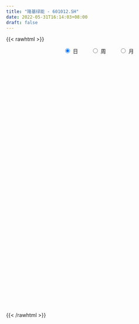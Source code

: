 ```yaml
---
title: "隆基绿能 - 601012.SH"
date: 2022-05-31T16:14:03+08:00
draft: false
---
```

{{< rawhtml >}}
    <div style="text-align: center">
        <label style="padding: 1rem;"><input style="margin-right: .5rem" type="radio" name="period" value="D" checked onclick="period_change(this)">日</label>
        <label style="padding: 1rem;"><input style="margin-right: .5rem" type="radio" name="period" value="W" onclick="period_change(this)">周</label>
        <label style="padding: 1rem;"><input style="margin-right: .5rem" type="radio" name="period" value="M" onclick="period_change(this)">月</label>
    </div>
    <div id="chart" style="height: 700px;"></div> 
    <script type="text/javascript">
        const D_v = [395984.7,542246.65,544178.52,780225.17,472846.04,457137.61,657906.79,791348.0699999999,502859.09,558120.04,674631.3100000001,576633.9399999999,520967.7,425439.78,406539.44,1308534.9099999999,1222983.8100000001,776046.0,782990.3,499868.66,662764.0699999999,604883.67,469052.97,899358.4399999999,1244492.48,1059874.1599999999,867290.84,1247146.29,707115.85,991660.54,1086764.1799999999,715234.53,949821.62,1477927.3500000001,1247019.1899999999,1164085.75,1066938.27,980265.98,876998.84,1274373.72,980786.34,823849.13,638204.36,1094846.3600000001,801304.13,803540.63,1390852.8400000001,1080943.8600000001,1120521.52,1095809.77,1046093.62,880488.08,752269.79,1710555.01,1224974.29,804946.15,1019556.64,861531.89,748326.77,870289.16,804451.99,600712.6,741639.9399999999,973817.9300000001,1242399.96,704668.8199999999,830602.39,1196427.3400000001,1294191.3300000001,906196.9,1365770.3300000001,1819453.3899999999,1787543.8400000001,1305172.1899999999,844706.1,948805.63,756985.3100000001,650985.48,883826.87,1094680.5900000001,701638.92,868883.0600000001,800552.55,865061.97,802577.3100000001,684169.51,414371.25,517373.88,776357.62,809012.3199999999,483319.03,556547.75,491998.78,814869.54,645778.48,495737.4,1041915.61,530644.01,984941.16,705853.59,490066.64,1068797.79,850080.15,560814.87,983623.0600000001,603432.09,919677.86,912002.05,2243625.46,1944072.46,1225231.8,1993184.53,1297883.1699999999,1202335.8899999999,700955.95,715354.16,791830.55,759114.72,627620.62,640533.9399999999,533498.9,854881.54,724481.59,878592.09,899454.39,817411.51,750539.01,1067463.05,563558.5699999999,541898.4300000001,430959.19,1195721.52,635100.64,1021424.77,629615.14,748803.3199999999,730796.8,617135.02,752874.1899999999,801774.05,484982.25,495054.07,381490.1,821855.8,657109.6800000001,485882.11,402722.35,440369.98,675514.77,407901.72,686944.14,528763.7,632874.37,1213771.6699999999,881243.34,631038.4399999999,436892.83,481170.45,405478.53,534768.14,497164.04,348843.75,350270.29,499007.21,432470.28,345669.22,283250.86,582371.98,508964.41,441927.85,566340.09,525137.01,1040467.97,658894.67,486661.45,462379.59,795412.36,1020831.1800000001,561971.79,715621.38,420373.44,622477.8,424514.77,326034.44,633489.67,790909.98,1082287.22,744178.64,869304.2,1077073.74,674373.41,428574.02,411257.59,541834.96,869178.16,933538.87,1167538.23,767911.9,640850.28,761873.0699999999,977037.16,938953.39,442802.87,669539.5600000001,508037.58,399804.53,522168.89,488688.67,472078.69,545709.14,645522.01,649706.01,505231.41,865522.35,497375.4,449961.01,565606.48,421667.29,369886.79,402115.12,449691.69,636219.96,467311.28,492728.43,850586.16,573135.98,700466.8100000001,580948.1899999999,761615.12,1069988.05,828603.16,657867.42,390392.12,463673.27,606858.38,808779.61,526911.1,302237.55,422430.09,566168.4300000001,493975.68,1058987.76,661734.8100000001,422164.3,409643.88,340880.6,439478.22,328856.22,417538.81,578347.4399999999]
const D_histogram = [0.0,-0.0050033048,-0.1129286143,-0.0952451272,-0.171467181,-0.2475776662,-0.1839876382,0.0879539753,0.2099680102,0.2852593673,0.1092739221,-0.0551439545,-0.2381240273,-0.265701566,-0.1901869526,0.1660918608,0.6483669144,0.7580650403,0.5408048137,0.4639594784,0.5654160879,0.7088039036,0.7842978346,0.8840527876,1.1685256081,1.4005904813,1.4268199855,1.5465997461,1.5199288771,1.1594450804,0.6863986104,0.4123696563,0.1048366865,0.3282548673,0.4705897282,0.5797343793,0.5467995569,0.3327566915,0.0252335239,0.1531763761,-0.0758556014,-0.309045954,-0.3844952902,-0.2126543484,-0.1451435737,-0.1743129134,-0.4631787176,-0.9573309843,-1.1346990782,-0.9452755758,-1.0449091129,-1.0322103546,-1.0846249406,-0.6454976674,-0.2784853078,-0.132269302,-0.2977335152,-0.4500892379,-0.6113814719,-0.6612125952,-0.828515778,-0.8615929265,-0.831092806,-0.9678557303,-1.1088213541,-1.222082617,-1.124185382,-0.7841886921,-0.2701940193,-0.0640335077,0.381415773,1.0598397825,0.9318010192,0.5204934879,0.4331988762,0.1913700881,0.0557379805,0.0600212862,-0.1234146073,-0.3546233547,-0.4171371966,-0.588583108,-0.6316289738,-0.4832863578,-0.5586172718,-0.6234159749,-0.6155305888,-0.5808821457,-0.4163560762,-0.2068189439,-0.1448703993,-0.1189943511,0.0044404636,-0.0944262156,-0.2104428685,-0.2795932352,0.0269561826,0.1559098121,0.4287251281,0.6539016666,0.7038220778,0.8892013459,0.7450495852,0.6325090109,0.7471798335,0.6787361842,0.7279426499,0.7636883527,1.2889894986,1.7039244474,1.8498266156,1.2561969521,0.8961081014,0.4439614934,0.2248394489,0.1455162021,0.1729589676,0.2220917861,0.1534641899,-0.0788993462,-0.3906796862,-0.5039825187,-0.6695901667,-0.619095839,-0.554366139,-0.4630602328,-0.5253919767,-0.7637951317,-0.8915488745,-0.8946337323,-0.8945971567,-1.0686183588,-1.1851006043,-1.2541585643,-1.252551749,-1.0488061115,-0.8472694028,-0.6142695152,-0.3104601774,-0.0374760379,0.0736890958,0.0710520331,0.0876833382,-0.1246344216,-0.3305545744,-0.3996631945,-0.4652793178,-0.4629412831,-0.5708788955,-0.5763261578,-0.3149096948,-0.0874764673,0.0277997746,0.4336234252,0.5966048422,0.4666477027,0.3164609642,0.2015897684,0.095908822,-0.0720807933,-0.0187120997,-0.0316573272,-0.0247892916,0.106512868,0.1006365011,0.0407668013,-0.0058651327,-0.1623573854,-0.2042739308,-0.3395541822,-0.2095900329,-0.2860244595,-0.5790642244,-0.5170213435,-0.5197584907,-0.5183743726,-0.6409335306,-0.876050197,-0.9421174758,-0.7013351902,-0.5179273253,-0.255746627,-0.1092397297,0.0020062805,0.1516855479,0.4525553268,0.7126839787,0.961372282,1.2897704448,1.6013874867,1.730615041,1.6352500987,1.4559084201,1.2102313518,1.05690325,0.9332631456,1.0355253968,0.9640568005,0.8107733616,0.5198618066,0.5320006721,0.484624258,0.4166400522,0.4627979636,0.3211146268,0.2030466947,-0.002983056,-0.3311959015,-0.5355119029,-0.7434144297,-0.7775987158,-0.9705605438,-1.020331811,-1.2568552715,-1.3252190929,-1.3556080133,-1.4309025726,-1.3280236237,-1.1930545949,-1.009781204,-0.8654407068,-0.5322020594,-0.2818928604,-0.2364402244,-0.4437614351,-0.565340557,-0.9324792578,-1.0524435195,-0.7809671149,-0.3308395581,0.2148024661,0.6469901531,0.7816342511,0.9985508607,1.0485325594,1.2371234613,1.2063247714,1.138990258,0.9386468603,0.9230369284,0.9038661866,1.1328500615,1.3183536867,1.3177330823,1.0896307177,0.9211505515,0.8331490129,0.7281047598,0.6908922252,0.8050613857]
const D_fast = [0.0,-0.0062541311,-0.1424115941,-0.1485393888,-0.2676282378,-0.4056331396,-0.3880400211,-0.0941099138,0.0803961236,0.2270023225,0.0783353579,-0.0998685074,-0.3423795869,-0.4363825172,-0.4084146419,-0.0106128633,0.633753919,0.9329683048,0.8509092817,0.890053816,1.1328644475,1.4534532391,1.7250216287,2.0457897787,2.6223940012,3.2046064946,3.5875409953,4.0939706924,4.4472820426,4.376659516,4.0752126986,3.9042761586,3.6229523604,3.928434258,4.1884165509,4.4424947969,4.5462598638,4.4154061713,4.1141913846,4.2804283308,4.032432453,3.7219806119,3.5504074531,3.6690848079,3.7003096892,3.627562121,3.2229016375,2.4894166247,2.0283737613,1.9814783697,1.6206175543,1.375263724,1.0516929029,1.3294457592,1.6268367918,1.7399854722,1.5000878802,1.2352098479,0.921072246,0.705937974,0.3315058466,0.0830304664,-0.0942426145,-0.4729694714,-0.8911404338,-1.3099223509,-1.4930714614,-1.3491219445,-0.9026757766,-0.7125236419,-0.1717204179,0.7716635373,0.8765750288,0.5953908694,0.6163959767,0.4224097107,0.3007120982,0.3200007254,0.10571118,-0.214153406,-0.3809515471,-0.6995432354,-0.9004963447,-0.8729753181,-1.0879605501,-1.3086132469,-1.454610508,-1.5651826014,-1.5047455509,-1.3469131546,-1.3211822099,-1.3250547494,-1.2005098188,-1.3229830519,-1.4916104219,-1.6306590974,-1.317370634,-1.1494395515,-0.7694429535,-0.3807909983,-0.1549150676,0.2527645369,0.2948751726,0.340461851,0.641927632,0.7431680288,0.974360157,1.2010279479,2.0485764685,2.8894925291,3.4978513512,3.2182709258,3.0822091004,2.7410528657,2.5781406834,2.5351964872,2.6058789946,2.7105347597,2.6802732108,2.4281848383,2.0187345767,1.7794361145,1.4464309249,1.3421512928,1.2682894581,1.243830306,1.050150568,0.62079863,0.2701576686,0.0434143778,-0.1801983358,-0.6213741276,-1.0341315242,-1.4167291253,-1.7282602472,-1.7867161376,-1.7969967796,-1.7175642708,-1.4913699773,-1.2277548474,-1.0981674396,-1.083041494,-1.0444893544,-1.2879657196,-1.5765245161,-1.7455489348,-1.9274848875,-2.0408821736,-2.2915395098,-2.4410683116,-2.2583792723,-2.0528151616,-1.9305889761,-1.4163594692,-1.1042268417,-1.1175220555,-1.1885935529,-1.2530673067,-1.3347710476,-1.5207808612,-1.4720901925,-1.4929497518,-1.492279039,-1.3343486625,-1.3150659041,-1.3647439036,-1.4128421208,-1.6099237198,-1.7029087479,-1.9230775448,-1.8455109037,-1.9934514453,-2.4312572662,-2.4984697212,-2.6311464911,-2.7593559662,-3.0421485068,-3.4962777224,-3.7978743702,-3.7324258821,-3.6784998486,-3.480255807,-3.3610588421,-3.2493112618,-3.0617106075,-2.6477019968,-2.2094023503,-1.7203709765,-1.0695302025,-0.3575662889,0.2043150257,0.517762608,0.7023980345,0.7592788041,0.8701765148,0.9798521968,1.3409957972,1.510541401,1.5599513025,1.3990051992,1.5441442327,1.6179238831,1.6540996903,1.8159570927,1.7545524125,1.6872461541,1.4804706394,1.0694588186,0.7312648414,0.3375087072,0.1089247422,-0.3266772218,-0.6315314417,-1.1822687202,-1.5819373147,-1.9512282384,-2.3842484409,-2.613375398,-2.7766700179,-2.8458419279,-2.9178616075,-2.7176734749,-2.537837491,-2.5514949111,-2.8697564805,-3.1326707417,-3.732929257,-4.1160043985,-4.0397697727,-3.6723521054,-3.0730094647,-2.4790742394,-2.1490215787,-1.6824672539,-1.3703524153,-0.8724806481,-0.6016981451,-0.3842850941,-0.3499667767,-0.1348174764,0.0719783284,0.5841747187,1.0992667656,1.4280794318,1.4723847465,1.5341922182,1.6544779329,1.7314598697,1.8669703914,2.1824048983]
const D_slow = [0.0,-0.0012508262,-0.0294829798,-0.0532942616,-0.0961610568,-0.1580554734,-0.2040523829,-0.1820638891,-0.1295718866,-0.0582570447,-0.0309385642,-0.0447245528,-0.1042555597,-0.1706809512,-0.2182276893,-0.1767047241,-0.0146129955,0.1749032646,0.310104468,0.4260943376,0.5674483596,0.7446493355,0.9407237941,1.161736991,1.4538683931,1.8040160134,2.1607210098,2.5473709463,2.9273531656,3.2172144356,3.3888140882,3.4919065023,3.5181156739,3.6001793907,3.7178268228,3.8627604176,3.9994603068,4.0826494797,4.0889578607,4.1272519547,4.1082880544,4.0310265659,3.9349027433,3.8817391563,3.8454532628,3.8018750345,3.6860803551,3.446747609,3.1630728395,2.9267539455,2.6655266673,2.4074740786,2.1363178435,1.9749434266,1.9053220997,1.8722547742,1.7978213954,1.6852990859,1.5324537179,1.3671505691,1.1600216246,0.944623393,0.7368501915,0.4948862589,0.2176809204,-0.0878397339,-0.3688860794,-0.5649332524,-0.6324817572,-0.6484901342,-0.5531361909,-0.2881762453,-0.0552259905,0.0748973815,0.1831971005,0.2310396226,0.2449741177,0.2599794392,0.2291257874,0.1404699487,0.0361856496,-0.1109601274,-0.2688673709,-0.3896889603,-0.5293432783,-0.685197272,-0.8390799192,-0.9843004557,-1.0883894747,-1.1400942107,-1.1763118105,-1.2060603983,-1.2049502824,-1.2285568363,-1.2811675534,-1.3510658622,-1.3443268166,-1.3053493635,-1.1981680815,-1.0346926649,-0.8587371454,-0.636436809,-0.4501744126,-0.2920471599,-0.1052522015,0.0644318445,0.246417507,0.4373395952,0.7595869698,1.1855680817,1.6480247356,1.9620739736,2.186100999,2.2970913723,2.3533012346,2.3896802851,2.432920027,2.4884429735,2.526809021,2.5070841844,2.4094142629,2.2834186332,2.1160210915,1.9612471318,1.8226555971,1.7068905388,1.5755425447,1.3845937617,1.1617065431,0.93804811,0.7143988209,0.4472442312,0.1509690801,-0.162570561,-0.4757084982,-0.7379100261,-0.9497273768,-1.1032947556,-1.1809097999,-1.1902788094,-1.1718565355,-1.1540935272,-1.1321726926,-1.163331298,-1.2459699416,-1.3458857403,-1.4622055697,-1.5779408905,-1.7206606144,-1.8647421538,-1.9434695775,-1.9653386943,-1.9583887507,-1.8499828944,-1.7008316839,-1.5841697582,-1.5050545171,-1.4546570751,-1.4306798696,-1.4487000679,-1.4533780928,-1.4612924246,-1.4674897475,-1.4408615305,-1.4157024052,-1.4055107049,-1.4069769881,-1.4475663344,-1.4986348171,-1.5835233627,-1.6359208709,-1.7074269858,-1.8521930419,-1.9814483777,-2.1113880004,-2.2409815935,-2.4012149762,-2.6202275254,-2.8557568944,-3.0310906919,-3.1605725233,-3.22450918,-3.2518191125,-3.2513175423,-3.2133961554,-3.1002573236,-2.922086329,-2.6817432585,-2.3593006473,-1.9589537756,-1.5263000153,-1.1174874907,-0.7535103856,-0.4509525477,-0.1867267352,0.0465890512,0.3054704004,0.5464846005,0.7491779409,0.8791433926,1.0121435606,1.1332996251,1.2374596381,1.353159129,1.4334377857,1.4841994594,1.4834536954,1.4006547201,1.2667767443,1.0809231369,0.886523458,0.643883322,0.3888003693,0.0745865514,-0.2567182218,-0.5956202252,-0.9533458683,-1.2853517743,-1.583615423,-1.836060724,-2.0524209007,-2.1854714155,-2.2559446306,-2.3150546867,-2.4259950455,-2.5673301847,-2.8004499992,-3.0635608791,-3.2588026578,-3.3415125473,-3.2878119308,-3.1260643925,-2.9306558297,-2.6810181146,-2.4188849747,-2.1096041094,-1.8080229165,-1.523275352,-1.288613637,-1.0578544049,-0.8318878582,-0.5486753428,-0.2190869212,0.1103463494,0.3827540288,0.6130416667,0.82132892,1.0033551099,1.1760781662,1.3773435126]
const D_data = [['2021-05-20', 71.7443, 70.3261, 69.8415, 72.122],['2021-05-21', 71.4093, 70.2477, 69.535, 73.3977],['2021-05-24', 69.4851, 68.6014, 67.0621, 69.4851],['2021-05-25', 67.7747, 69.8415, 66.5347, 69.8415],['2021-05-26', 69.8415, 68.3876, 68.2807, 70.5114],['2021-05-27', 68.0598, 67.789, 67.5395, 69.0433],['2021-05-28', 67.789, 69.307, 67.1333, 70.8962],['2021-05-31', 69.8415, 72.7634, 68.801, 73.0485],['2021-06-01', 72.8703, 72.0507, 70.4829, 73.1197],['2021-06-02', 74.1175, 72.1861, 71.6445, 75.1865],['2021-06-03', 71.2668, 68.915, 68.801, 71.8369],['2021-06-04', 68.1382, 68.1524, 66.8483, 69.1716],['2021-06-07', 68.1738, 66.8483, 65.9788, 68.2023],['2021-06-08', 66.6202, 68.0028, 65.9931, 68.3449],['2021-06-09', 68.0598, 69.2143, 66.9908, 69.5208],['2021-06-10', 70.2548, 73.868, 69.8771, 75.2435],['2021-06-11', 75.0297, 78.0371, 74.26, 79.8188],['2021-06-15', 78.0371, 75.5499, 74.9014, 79.1062],['2021-06-16', 74.6591, 71.7158, 70.6254, 75.5428],['2021-06-17', 72.4427, 73.134, 71.5519, 73.5188],['2021-06-18', 73.5188, 75.9205, 72.8347, 77.3886],['2021-06-21', 75.6853, 77.7164, 74.1032, 79.1062],['2021-06-22', 78.6786, 78.1797, 75.892, 79.0705],['2021-06-23', 79.28, 79.78, 78.8, 82.41],['2021-06-24', 81.6, 84.15, 79.62, 85.38],['2021-06-25', 84.15, 86.16, 83.33, 88.3],['2021-06-28', 86.2, 85.7, 85.18, 87.99],['2021-06-29', 86.08, 88.8, 86.08, 90.15],['2021-06-30', 87.54, 88.84, 86.77, 89.89],['2021-07-01', 88.88, 85.12, 85.0, 89.49],['2021-07-02', 83.49, 82.66, 81.6, 85.47],['2021-07-05', 82.65, 84.06, 82.5, 84.81],['2021-07-06', 84.14, 82.77, 80.91, 85.24],['2021-07-07', 81.4, 89.88, 80.67, 89.88],['2021-07-08', 90.0, 90.7, 89.0, 93.0],['2021-07-09', 89.36, 91.93, 87.15, 92.99],['2021-07-12', 92.05, 91.37, 90.66, 94.28],['2021-07-13', 90.5, 89.36, 89.02, 92.8],['2021-07-14', 89.24, 87.5, 86.68, 90.15],['2021-07-15', 86.5, 93.13, 86.28, 93.35],['2021-07-16', 93.0, 89.0, 88.88, 93.45],['2021-07-19', 88.5, 88.12, 86.8, 90.8],['2021-07-20', 87.15, 89.55, 86.86, 90.6],['2021-07-21', 90.98, 93.23, 90.06, 94.5],['2021-07-22', 94.0, 92.98, 91.6, 94.69],['2021-07-23', 92.55, 92.29, 92.0, 95.45],['2021-07-26', 91.35, 88.45, 84.21, 91.68],['2021-07-27', 88.0, 83.69, 83.61, 89.98],['2021-07-28', 82.0, 85.47, 80.33, 86.43],['2021-07-29', 88.0, 89.7, 85.9, 90.43],['2021-07-30', 89.38, 85.92, 85.36, 89.38],['2021-08-02', 84.85, 86.62, 83.62, 89.0],['2021-08-03', 87.8, 85.17, 83.85, 88.18],['2021-08-04', 85.17, 91.98, 85.02, 92.58],['2021-08-05', 91.68, 93.17, 90.01, 95.15],['2021-08-06', 93.18, 91.9, 91.4, 95.32],['2021-08-09', 91.79, 88.03, 86.6, 91.79],['2021-08-10', 88.5, 87.28, 85.88, 89.08],['2021-08-11', 87.3, 86.12, 85.0, 87.39],['2021-08-12', 86.0, 86.64, 83.8, 87.09],['2021-08-13', 85.0, 84.16, 83.94, 86.0],['2021-08-16', 83.13, 84.77, 82.6, 85.49],['2021-08-17', 85.2, 85.0, 83.98, 86.68],['2021-08-18', 84.14, 81.98, 80.58, 85.5],['2021-08-19', 81.9, 80.39, 77.11, 82.8],['2021-08-20', 79.59, 79.12, 78.28, 81.4],['2021-08-23', 79.55, 80.75, 77.5, 81.2],['2021-08-24', 81.55, 84.14, 80.66, 86.0],['2021-08-25', 85.01, 88.13, 84.29, 88.88],['2021-08-26', 88.7, 86.0, 85.98, 89.8],['2021-08-27', 86.0, 90.81, 86.0, 91.32],['2021-08-30', 92.75, 97.3, 91.5, 98.58],['2021-08-31', 94.88, 89.46, 88.18, 94.88],['2021-09-01', 87.6, 85.03, 83.28, 88.6],['2021-09-02', 85.68, 88.14, 85.68, 88.88],['2021-09-03', 89.4, 85.59, 84.96, 91.3],['2021-09-06', 87.0, 86.03, 83.19, 87.54],['2021-09-07', 86.5, 87.51, 84.58, 87.51],['2021-09-08', 87.89, 84.68, 84.0, 88.8],['2021-09-09', 84.0, 82.79, 81.0, 84.5],['2021-09-10', 82.0, 83.81, 81.21, 84.34],['2021-09-13', 83.83, 81.4, 80.57, 83.83],['2021-09-14', 81.16, 81.91, 80.62, 83.47],['2021-09-15', 83.2, 84.1, 82.69, 84.7],['2021-09-16', 85.0, 81.01, 81.01, 85.01],['2021-09-17', 80.65, 80.2, 79.0, 81.68],['2021-09-22', 78.78, 80.35, 78.52, 81.5],['2021-09-23', 81.05, 80.19, 79.71, 81.34],['2021-09-24', 80.25, 81.81, 78.62, 83.16],['2021-09-27', 82.79, 82.98, 80.51, 83.49],['2021-09-28', 82.95, 81.56, 81.06, 83.65],['2021-09-29', 80.1, 81.07, 79.35, 82.5],['2021-09-30', 81.1, 82.48, 81.1, 83.2],['2021-10-08', 83.2, 79.55, 78.76, 83.35],['2021-10-11', 79.65, 78.45, 77.44, 80.37],['2021-10-12', 78.51, 78.15, 77.26, 79.24],['2021-10-13', 78.88, 83.21, 78.88, 83.37],['2021-10-14', 83.03, 82.05, 81.62, 83.63],['2021-10-15', 82.0, 85.0, 81.32, 85.5],['2021-10-18', 86.8, 86.03, 84.0, 88.0],['2021-10-19', 87.32, 84.99, 84.68, 87.35],['2021-10-20', 84.8, 87.86, 84.65, 89.99],['2021-10-21', 87.01, 84.42, 83.6, 87.32],['2021-10-22', 83.88, 84.62, 82.99, 85.55],['2021-10-25', 84.62, 88.0, 84.5, 89.22],['2021-10-26', 88.7, 86.4, 86.38, 89.43],['2021-10-27', 86.5, 88.41, 86.0, 89.6],['2021-10-28', 88.87, 89.12, 87.87, 90.1],['2021-10-29', 89.3, 97.69, 87.31, 97.88],['2021-11-01', 97.49, 100.2, 96.61, 103.3],['2021-11-02', 100.0, 99.98, 98.74, 102.77],['2021-11-03', 98.0, 91.0, 90.18, 99.02],['2021-11-04', 93.0, 92.5, 91.38, 95.18],['2021-11-05', 89.01, 90.0, 86.22, 92.1],['2021-11-08', 88.98, 91.7, 88.5, 92.21],['2021-11-09', 94.45, 93.13, 92.31, 94.9],['2021-11-10', 92.1, 94.8, 91.8, 96.45],['2021-11-11', 96.99, 95.79, 93.45, 98.0],['2021-11-12', 97.11, 94.77, 94.5, 97.85],['2021-11-15', 93.89, 92.29, 90.9, 93.89],['2021-11-16', 92.3, 89.98, 89.75, 92.81],['2021-11-17', 90.7, 91.29, 88.94, 93.18],['2021-11-18', 91.2, 89.72, 87.66, 91.2],['2021-11-19', 89.59, 91.89, 88.03, 92.63],['2021-11-22', 92.8, 92.18, 90.36, 93.27],['2021-11-23', 91.48, 92.78, 91.23, 95.25],['2021-11-24', 93.61, 90.77, 89.67, 93.7],['2021-11-25', 90.0, 87.44, 86.65, 90.0],['2021-11-26', 87.0, 87.35, 86.26, 88.15],['2021-11-29', 86.0, 87.99, 85.42, 88.16],['2021-11-30', 88.19, 87.42, 86.44, 88.58],['2021-12-01', 85.77, 84.06, 83.02, 86.21],['2021-12-02', 83.3, 83.13, 82.76, 84.3],['2021-12-03', 82.8, 82.24, 80.05, 82.81],['2021-12-06', 82.0, 81.89, 81.55, 83.49],['2021-12-07', 82.6, 83.97, 81.05, 83.98],['2021-12-08', 84.5, 84.16, 82.59, 84.69],['2021-12-09', 83.68, 85.0, 83.43, 85.6],['2021-12-10', 84.52, 86.81, 83.99, 87.5],['2021-12-13', 86.81, 87.68, 86.1, 89.23],['2021-12-14', 87.8, 86.54, 86.01, 88.32],['2021-12-15', 85.98, 85.3, 85.0, 87.3],['2021-12-16', 85.05, 85.48, 84.81, 86.14],['2021-12-17', 83.5, 81.9, 81.5, 84.33],['2021-12-20', 81.03, 80.49, 79.17, 81.7],['2021-12-21', 80.32, 80.98, 79.22, 81.0],['2021-12-22', 81.8, 80.11, 79.97, 81.8],['2021-12-23', 79.56, 80.2, 79.3, 81.0],['2021-12-24', 80.01, 77.88, 77.8, 80.18],['2021-12-27', 77.7, 78.14, 77.26, 79.25],['2021-12-28', 78.0, 81.55, 77.6, 81.9],['2021-12-29', 81.18, 82.01, 80.8, 82.95],['2021-12-30', 82.3, 81.23, 80.51, 83.99],['2021-12-31', 84.0, 86.2, 84.0, 87.33],['2022-01-04', 86.48, 84.86, 82.62, 88.02],['2022-01-05', 84.8, 81.47, 81.19, 84.8],['2022-01-06', 80.0, 80.55, 79.36, 81.8],['2022-01-07', 80.71, 80.27, 79.66, 81.97],['2022-01-10', 80.4, 79.7, 79.18, 81.27],['2022-01-11', 79.4, 77.98, 77.6, 79.97],['2022-01-12', 78.79, 80.2, 78.1, 80.66],['2022-01-13', 80.5, 79.25, 78.5, 80.6],['2022-01-14', 78.9, 79.25, 78.29, 80.49],['2022-01-17', 80.88, 81.01, 80.1, 82.41],['2022-01-18', 80.63, 79.51, 78.99, 81.3],['2022-01-19', 79.19, 78.51, 77.89, 79.3],['2022-01-20', 78.0, 78.2, 77.58, 78.58],['2022-01-21', 78.0, 76.0, 75.62, 78.0],['2022-01-24', 75.5, 76.54, 73.83, 77.7],['2022-01-25', 75.4, 74.45, 74.31, 77.0],['2022-01-26', 75.21, 77.31, 74.81, 77.7],['2022-01-27', 76.9, 74.43, 74.3, 77.0],['2022-01-28', 75.05, 70.11, 67.2, 75.52],['2022-02-07', 71.6, 73.22, 70.91, 74.33],['2022-02-08', 73.2, 71.86, 69.8, 73.21],['2022-02-09', 72.08, 71.18, 70.28, 72.43],['2022-02-10', 71.5, 68.5, 67.52, 71.52],['2022-02-11', 67.0, 65.15, 64.8, 68.14],['2022-02-14', 64.74, 65.33, 63.54, 66.24],['2022-02-15', 65.96, 68.57, 65.53, 68.81],['2022-02-16', 69.4, 68.07, 67.7, 69.4],['2022-02-17', 67.6, 69.5, 67.36, 70.34],['2022-02-18', 69.0, 68.55, 67.72, 69.3],['2022-02-21', 68.48, 68.3, 67.35, 68.88],['2022-02-22', 67.57, 69.09, 66.6, 70.18],['2022-02-23', 70.21, 72.0, 70.03, 72.27],['2022-02-24', 71.65, 73.05, 71.07, 75.3],['2022-02-25', 75.0, 74.56, 73.5, 76.25],['2022-02-28', 74.56, 77.67, 74.15, 77.85],['2022-03-01', 80.5, 80.05, 79.32, 81.86],['2022-03-02', 80.02, 80.05, 77.27, 80.48],['2022-03-03', 80.35, 78.49, 78.19, 80.63],['2022-03-04', 76.94, 77.8, 76.44, 79.4],['2022-03-07', 76.96, 76.8, 75.49, 78.77],['2022-03-08', 76.1, 77.74, 76.1, 79.88],['2022-03-09', 79.99, 78.15, 74.0, 80.9],['2022-03-10', 81.6, 81.74, 81.2, 82.83],['2022-03-11', 80.12, 80.51, 78.66, 82.3],['2022-03-14', 80.62, 79.68, 79.26, 82.78],['2022-03-15', 78.38, 77.4, 76.66, 80.76],['2022-03-16', 79.3, 81.0, 75.88, 81.2],['2022-03-17', 83.0, 80.72, 80.35, 83.59],['2022-03-18', 80.4, 80.68, 78.7, 81.18],['2022-03-21', 80.79, 82.59, 80.5, 83.0],['2022-03-22', 83.01, 80.49, 79.2, 83.38],['2022-03-23', 81.01, 80.5, 79.43, 81.99],['2022-03-24', 79.8, 78.81, 77.06, 79.8],['2022-03-25', 78.8, 75.9, 75.8, 78.8],['2022-03-28', 74.97, 75.85, 74.51, 77.28],['2022-03-29', 76.48, 74.34, 73.4, 77.68],['2022-03-30', 74.68, 75.39, 73.07, 75.39],['2022-03-31', 75.3, 72.19, 71.63, 75.3],['2022-04-01', 71.0, 72.6, 70.0, 74.33],['2022-04-06', 70.0, 68.6, 68.0, 70.08],['2022-04-07', 68.55, 68.83, 67.25, 69.32],['2022-04-08', 68.83, 67.9, 66.84, 69.66],['2022-04-11', 67.4, 65.82, 65.01, 67.5],['2022-04-12', 66.98, 66.86, 65.5, 67.26],['2022-04-13', 66.7, 66.69, 65.59, 67.39],['2022-04-14', 67.5, 67.03, 65.8, 67.88],['2022-04-15', 66.0, 66.4, 65.0, 66.87],['2022-04-18', 65.93, 69.2, 65.34, 69.72],['2022-04-19', 69.0, 69.1, 68.77, 70.65],['2022-04-20', 67.2, 66.8, 66.66, 68.45],['2022-04-21', 66.25, 62.58, 62.0, 67.05],['2022-04-22', 61.0, 62.0, 60.8, 62.4],['2022-04-25', 60.0, 56.61, 56.5, 60.49],['2022-04-26', 56.61, 57.17, 56.2, 58.87],['2022-04-27', 56.56, 61.3, 56.54, 61.45],['2022-04-28', 60.0, 64.58, 57.04, 66.0],['2022-04-29', 64.99, 67.96, 64.08, 68.7],['2022-05-05', 68.32, 69.08, 67.96, 70.91],['2022-05-06', 67.39, 67.03, 67.0, 68.49],['2022-05-09', 66.69, 69.33, 66.4, 70.0],['2022-05-10', 66.36, 68.42, 66.36, 71.33],['2022-05-11', 68.9, 71.4, 68.87, 73.0],['2022-05-12', 71.3, 69.78, 69.25, 71.3],['2022-05-13', 70.87, 69.76, 69.22, 71.03],['2022-05-16', 69.95, 68.0, 68.0, 70.98],['2022-05-17', 68.5, 70.31, 68.2, 71.0],['2022-05-18', 70.96, 70.77, 69.8, 71.49],['2022-05-19', 70.2, 75.17, 69.8, 75.91],['2022-05-20', 75.6, 76.68, 75.29, 77.44],['2022-05-23', 76.68, 75.9, 74.58, 77.0],['2022-05-24', 75.92, 73.43, 73.36, 76.4],['2022-05-25', 73.17, 73.98, 72.73, 74.63],['2022-05-26', 74.0, 75.1, 72.6, 75.5],['2022-05-27', 76.01, 75.12, 74.68, 77.48],['2022-05-30', 75.46, 76.31, 75.0, 76.88],['2022-05-31', 78.17, 79.2, 77.17, 79.29]]
const W_v = [1440943.5900000001,1223099.22,1761344.9399999999,957470.45,1097152.8900000001,522264.67,890209.14,1656465.5700000001,2699059.9500000002,1445313.3299999998,1282263.5799999998,1112848.9199999999,1116584.73,1070142.22,1481310.5900000001,1783818.97,2411822.1499999999,2333870.29,2116900.0600000001,1922863.0299999998,1308913.9299999999,1321193.4399999999,1291434.7099999997,1181448.0099999998,1243949.1700000002,1681585.3599999999,1850263.48,1306796.1799999999,2086127.1200000001,516466.64,462711.22,1373312.6099999999,802253.47,847179.6399999999,865561.51,938333.0600000001,524220.37,562995.09,1179966.0999999999,837171.0699999999,467003.62,938426.45,901044.22,820772.9299999999,1301683.24,2776281.27,1924882.0600000001,1112824.51,1219688.8400000001,1062836.25,1253917.8700000001,1359174.05,1703483.3600000001,963267.2599999999,1310252.1200000001,1319079.97,779711.8099999999,971450.0600000001,1006598.9199999999,815616.16,917996.13,1238215.3700000001,1257353.3199999998,929388.0599999999,854084.4700000001,1727128.0700000001,2390557.8700000001,1511677.8200000001,1014789.8499999999,1379810.26,1778436.9899999998,975292.3599999999,1214073.6299999999,1196195.8,587349.0600000001,1619997.4299999999,1836755.8899999999,1476926.6099999999,1279576.8700000001,1640488.74,2455549.1099999999,3074381.0800000001,2931893.79,3124592.4999999995,1719684.53,1602104.8300000001,1433508.1299999999,444374.05,1288865.28,1336627.8800000001,851625.1800000001,2141058.7000000002,1898187.6600000001,1560279.4299999999,1867791.8399999999,1104736.02,1170551.78,1764910.1599999999,1153754.22,1970638.5399999998,1576562.6699999999,1732995.2500000002,1689082.1800000002,1329081.75,1316393.0700000001,1422936.3099999998,3145896.3900000001,2928646.0600000001,2369770.1699999999,1757744.3100000001,1613059.1099999999,2250188.27,190757.23,1018433.02,3482039.1000000001,1795104.9399999999,1856742.47,2323251.0999999996,1962056.3899999999,1549365.7000000002,1970830.25,1884937.0999999999,1944802.5299999998,1647258.6599999999,1445937.6400000001,1968599.1000000001,2440104.1000000001,2018645.1899999999,1851176.1299999999,3901626.0699999998,3559678.5899999999,2954166.4399999999,2847683.29,2420433.52,3275650.4400000004,3894675.8200000003,3412902.1600000001,2849589.3500000001,1545594.9399999999,3339255.0099999998,2948335.0699999998,2086461.73,1424766.8100000001,2167631.6400000001,2040445.2699999998,1516106.2999999998,1408983.9099999999,2334964.6100000003,1563278.3100000001,1686837.1099999999,2802697.1200000001,2874675.6000000006,3168544.0300000003,3951219.9499999997,3731759.8900000001,2834870.23,2293251.0899999999,2692361.8300000001,3029651.6600000001,2409061.8500000001,2681364.5,3107643.7799999998,3180662.7400000002,1398979.4199999999,884361.51,2841478.2400000002,3171860.2399999998,2913629.04,3973465.4399999995,4404572.4900000002,3148055.8700000001,2228239.3500000001,1802855.46,2555182.4699999997,2528594.6600000001,4599177.0899999999,3114996.5600000005,5241873.6399999997,4719320.2300000004,3910556.4699999997,5156249.7400000002,3987895.8300000001,2460249.8400000003,1556670.8199999998,3914527.8300000001,3828804.3699999996,5101761.71,3876060.9300000002,2962114.79,3651713.2599999998,2592506.3300000001,2871691.54,3506053.0300000003,2834351.3800000004,1259082.8199999998,1792810.8500000001,2234315.79,2912294.1299999999,3103592.4499999997,3884465.6400000001,2721669.0299999998,4277661.7199999997,4899977.7000000002,5554088.4399999995,5179363.1499999994,4161744.6099999999,5734221.6100000003,5373233.3200000003,4304156.4500000002,4263239.25,5593188.29,6705681.1499999994,4088117.1699999999,4021244.4000000004,1708102.75,2340877.8799999999,814869.54,3699016.6600000001,3675613.04,5662360.5199999996,7662707.8499999996,3594876.0,3631988.0599999996,4098426.5299999998,3825104.5500000003,3479224.4699999997,2985156.2700000005,2661598.8900000001,3470255.5999999996,2430345.0600000001,2136524.75,2142769.5499999998,3082837.3300000001,3424179.2500000005,2744959.1800000002,3576899.9500000002,3460582.96,4280002.1200000001,3761516.7700000005,2588239.23,2818247.2600000002,1812858.76,2208967.3700000001,3019981.8100000001,3941621.3300000001,1048259.54,2708459.9099999997,3203296.77,1941023.2199999997,995886.25]
const W_histogram = [0.0,0.0273394872,0.0527822479,0.0632014976,0.0495826622,0.0395585326,0.0384067461,0.0812198114,0.2048725665,0.2832640766,0.3734082678,0.3825515762,0.4017259034,0.4410041503,0.4361738481,0.5904653057,0.6310385071,0.547764546,0.3920501674,0.2753180469,0.2145550243,0.2452201417,0.1705993803,0.1459634882,0.0708188807,-0.0306486661,-0.0341360558,-0.0566737266,-0.2546566101,-0.3293117913,-0.3746274874,-0.3191394298,-0.2557791297,-0.2273650203,-0.2605184593,-0.2706046124,-0.3153818429,-0.339888733,-0.3011425386,-0.2576314934,-0.2146273167,-0.0989117044,-0.0543648728,-0.0703063078,-0.1789221907,-0.4281529697,-0.6085004109,-0.6847416197,-0.680013932,-0.6882008344,-0.66909523,-0.6138462507,-0.5105859945,-0.4526200943,-0.4072585098,-0.4148023265,-0.3859378816,-0.2949626045,-0.2166984156,-0.1685236333,-0.1159374168,-0.014813311,0.0276288082,0.0629430781,0.1041310123,0.2242700671,0.321033828,0.4009734154,0.4340502527,0.4974512522,0.5376597055,0.5298763542,0.4654497992,0.3921514038,0.3470840181,0.379350407,0.4622545408,0.4999965784,0.5077688384,0.5122503414,0.6812923387,0.6988268207,0.5815029857,0.5496057217,0.4337680323,0.3364467688,0.3069626778,0.2377402251,0.2806315656,0.2051770615,0.1348616328,0.1052501104,0.0961837485,0.0531341655,0.0164919225,-0.106678188,-0.1700538206,-0.1760063766,-0.1844700183,-0.2238419558,-0.2520731179,-0.192375612,-0.0631348203,-0.0199899825,-0.0334713068,-0.0631865976,0.0275427782,0.1028491681,0.152142983,0.1610079458,0.1274787516,0.0395461375,-0.0401030271,-0.0864065905,-0.2651431367,-0.378083185,-0.4786049057,-0.5176619095,-0.5487645653,-0.5021391953,-0.4108009757,-0.2574200083,-0.1785365602,-0.1433103214,-0.1229978734,0.0093358147,0.1612023357,0.2583857721,0.3097530193,0.4890148495,0.5436594109,0.6202175149,0.4833109357,0.3629248182,0.1366703994,-0.2002762168,-0.4027797695,-0.4684614329,-0.5191542433,-0.3425034104,-0.2743384212,-0.0828445733,0.0539400373,0.1067783771,0.1431971507,0.2175751046,0.2057638996,0.2728346893,0.3208045915,0.5095907755,0.7597020979,1.0701542762,1.1974114255,1.4222499792,1.7231595288,1.8615324282,1.7391215375,1.433028793,1.537604982,1.640205329,1.7315505881,1.7531229909,1.5825020632,1.5153820206,1.6538212314,1.3353708048,0.6221751672,0.4510950659,0.0419028727,-0.5001816457,-0.8640518367,-0.9914857741,-1.0923122218,-0.9949493131,-0.717527429,0.1578519305,0.5863287909,1.5955001611,1.7182253741,2.4302082543,2.1269743687,2.0726193307,2.1855669243,1.8312490185,0.8546151024,-0.120807504,-1.1959674605,-2.4455591546,-3.1157743465,-3.0617920186,-3.1678349524,-3.0566765745,-2.5781080666,-1.8534421953,-1.4667380287,-1.2296564869,-0.9277002801,-0.7848122434,-0.7609773335,-0.1067753249,0.1425826524,0.913332938,1.0915733552,1.701560059,1.7677267619,1.882485918,1.4009168189,1.3557805457,0.7078895849,-0.1131385532,0.0682813131,-0.2108064833,-0.5438880835,-1.0088979599,-1.1967936502,-1.2584106038,-1.4645238466,-1.2122697984,-1.0552375583,-0.1053677141,-0.0329709128,0.2808908633,0.2407997195,-0.1255267667,-0.7132177728,-0.7894674846,-1.1443506624,-1.5958664086,-1.2931331012,-1.4399752769,-1.544278222,-1.7552443366,-2.1864837426,-2.6688460321,-2.6183664166,-2.0640261536,-1.3950058264,-0.7198212691,-0.2366236298,-0.2144478127,-0.387455123,-0.7621917478,-1.0377703723,-1.4194583328,-1.1832586261,-1.0091676969,-0.6472587335,0.0822703143,0.4626120908,0.9630291436]
const W_fast = [0.0,0.034174359,0.0728126817,0.0990323057,0.0978091359,0.0976746394,0.1061245395,0.1692425576,0.3441134543,0.4933209836,0.6768172418,0.7815984441,0.9012042472,1.0507335317,1.1549466915,1.4568544756,1.6551873038,1.7088544791,1.6511526424,1.6032500336,1.5961257671,1.6880959199,1.6561250035,1.6679799835,1.6105400963,1.5014103829,1.4893889792,1.4526828768,1.1910358407,1.0340527117,0.8950801438,0.870783344,0.8701988616,0.8417717159,0.7434886621,0.6657513559,0.5421286647,0.4326495913,0.3961101511,0.3752133229,0.3645606704,0.4555483567,0.48650397,0.4529859581,0.2996395275,-0.0566294939,-0.3891020378,-0.6365286515,-0.8018044469,-0.9820415578,-1.1302097609,-1.2284223444,-1.2528085867,-1.3079977101,-1.3644507531,-1.4756951514,-1.5433151769,-1.5260805509,-1.5019909659,-1.495947092,-1.4723452296,-1.3749244517,-1.3255751304,-1.2745250909,-1.2073044037,-1.0310978322,-0.8540756142,-0.6738926729,-0.5323032725,-0.34453946,-0.1699160802,-0.045230343,0.0067055518,0.0314450073,0.0731486262,0.2002526168,0.3987203859,0.5614615681,0.6961760377,0.8287201259,1.1680852079,1.3603263951,1.3883783066,1.493882473,1.4864867917,1.4732772204,1.5205337988,1.5107464024,1.6237956343,1.5996353956,1.563035375,1.5597363803,1.5747159555,1.5449499139,1.5124306515,1.362590994,1.2567019063,1.206747756,1.1521666098,1.0568341834,0.9655847418,0.9771883446,1.0906454313,1.1287927734,1.1069436224,1.0614316822,1.1590467526,1.2600654345,1.3473949952,1.3965119444,1.3948524381,1.3168063583,1.2271314371,1.159226226,0.9142038956,0.7067430511,0.4865701039,0.3180976227,0.1498038256,0.0708943967,0.0595323725,0.1485583378,0.1828076458,0.1822063043,0.171769284,0.3064369258,0.4986040306,0.6603839101,0.7891894122,1.0907049546,1.2812643688,1.5128768515,1.4967980063,1.4671430933,1.2750562743,0.8880406039,0.5848421089,0.4020450873,0.2215637161,0.3125886963,0.3121690803,0.4829517848,0.6332214047,0.7127543388,0.7849724001,0.9137441301,0.9533739001,1.088653362,1.2168244121,1.5330082899,1.9730451368,2.5510358842,2.9776458899,3.5580469384,4.2897463702,4.8935023767,5.2058718703,5.2580363241,5.7470137585,6.2596654378,6.783898344,7.2437514945,7.4687560825,7.7804815451,8.3323760638,8.3477683383,7.7901164926,7.7318101577,7.3330936827,6.6659637529,6.0860806028,5.7107752219,5.3368707186,5.185496299,5.2835363259,6.198378668,6.7734377261,8.1814841366,8.7337656932,10.0533006369,10.2818103435,10.7456101381,11.4049494629,11.5084438117,10.7454636712,9.7398391888,8.3656873671,6.5047058844,5.0555471058,4.3440814291,3.4460797573,2.7930689915,2.6271104828,2.8884158052,2.9084354646,2.8381028848,2.9081340215,2.8548189974,2.6884095739,3.3159177513,3.6009213917,4.6000049117,5.0511386678,6.0865153864,6.5946137798,7.1799944153,7.048654521,7.3424633842,6.8715448196,6.0222320432,6.2207222378,5.8889328206,5.4198791995,4.7026448331,4.2155507303,3.8393311257,3.2670869213,3.2162735199,3.1094963704,4.0330242861,4.0971783592,4.4812628511,4.5013716371,4.1036634594,3.33766801,3.064051427,2.4230805837,1.5725982354,1.5520482675,1.0452122725,0.5548397719,-0.0949374268,-1.0727977685,-2.222371566,-2.8264835547,-2.7881498301,-2.4678809595,-1.9726517194,-1.5486099876,-1.5800461237,-1.8499172147,-2.4152017764,-2.950222994,-3.6867755378,-3.7463904876,-3.8245914826,-3.6244972025,-2.8744005762,-2.378405777,-1.6372314382]
const W_slow = [0.0,0.0068348718,0.0200304338,0.0358308082,0.0482264737,0.0581161068,0.0677177934,0.0880227462,0.1392408878,0.210056907,0.3034089739,0.399046868,0.4994783438,0.6097293814,0.7187728434,0.8663891698,1.0241487966,1.1610899331,1.259102475,1.3279319867,1.3815707428,1.4428757782,1.4855256233,1.5220164953,1.5397212155,1.532059049,1.523525035,1.5093566034,1.4456924509,1.363364503,1.2697076312,1.1899227737,1.1259779913,1.0691367362,1.0040071214,0.9363559683,0.8575105076,0.7725383243,0.6972526897,0.6328448163,0.5791879871,0.5544600611,0.5408688429,0.5232922659,0.4785617182,0.3715234758,0.2193983731,0.0482129682,-0.1217905148,-0.2938407234,-0.4611145309,-0.6145760936,-0.7422225922,-0.8553776158,-0.9571922433,-1.0608928249,-1.1573772953,-1.2311179464,-1.2852925503,-1.3274234587,-1.3564078129,-1.3601111406,-1.3532039386,-1.3374681691,-1.311435416,-1.2553678992,-1.1751094422,-1.0748660884,-0.9663535252,-0.8419907121,-0.7075757858,-0.5751066972,-0.4587442474,-0.3607063965,-0.2739353919,-0.1790977902,-0.063534155,0.0614649896,0.1884071992,0.3164697846,0.4867928692,0.6614995744,0.8068753209,0.9442767513,1.0527187594,1.1368304516,1.213571121,1.2730061773,1.3431640687,1.3944583341,1.4281737423,1.4544862699,1.478532207,1.4918157484,1.495938729,1.469269182,1.4267557269,1.3827541327,1.3366366281,1.2806761392,1.2176578597,1.1695639567,1.1537802516,1.148782756,1.1404149292,1.1246182798,1.1315039744,1.1572162664,1.1952520122,1.2355039986,1.2673736865,1.2772602209,1.2672344641,1.2456328165,1.1793470323,1.0848262361,0.9651750096,0.8357595322,0.6985683909,0.5730335921,0.4703333482,0.4059783461,0.361344206,0.3255166257,0.2947671573,0.297101111,0.3374016949,0.401998138,0.4794363928,0.6016901052,0.7376049579,0.8926593366,1.0134870705,1.1042182751,1.1383858749,1.0883168207,0.9876218784,0.8705065201,0.7407179593,0.6550921067,0.5865075014,0.5657963581,0.5792813674,0.6059759617,0.6417752494,0.6961690255,0.7476100004,0.8158186727,0.8960198206,1.0234175145,1.2133430389,1.480881608,1.7802344644,2.1357969592,2.5665868414,3.0319699484,3.4667503328,3.8250075311,4.2094087766,4.6194601088,5.0523477559,5.4906285036,5.8862540194,6.2650995245,6.6785548324,7.0123975336,7.1679413254,7.2807150918,7.29119081,7.1661453986,6.9501324394,6.7022609959,6.4291829405,6.1804456122,6.0010637549,6.0405267375,6.1871089353,6.5859839755,7.0155403191,7.6230923826,8.1548359748,8.6729908075,9.2193825386,9.6771947932,9.8908485688,9.8606466928,9.5616548277,8.950265039,8.1713214524,7.4058734477,6.6139147096,5.849745566,5.2052185494,4.7418580005,4.3751734933,4.0677593716,3.8358343016,3.6396312408,3.4493869074,3.4226930762,3.4583387393,3.6866719738,3.9595653126,4.3849553273,4.8268870178,5.2975084973,5.647737702,5.9866828385,6.1636552347,6.1353705964,6.1524409247,6.0997393039,5.963767283,5.711542793,5.4123443805,5.0977417295,4.7316107679,4.4285433183,4.1647339287,4.1383920002,4.130149272,4.2003719878,4.2605719177,4.229190226,4.0508857828,3.8535189117,3.5674312461,3.1684646439,2.8451813686,2.4851875494,2.0991179939,1.6603069098,1.1136859741,0.4464744661,-0.2081171381,-0.7241236765,-1.0728751331,-1.2528304503,-1.3119863578,-1.365598311,-1.4624620917,-1.6530100287,-1.9124526217,-2.2673172049,-2.5631318615,-2.8154237857,-2.977238469,-2.9566708905,-2.8410178678,-2.6002605819]
const W_data = [['2017-07-21', 7.1979, 8.0547, 6.9514, 8.1598],['2017-07-28', 7.9941, 8.4831, 7.6991, 8.5154],['2017-08-04', 8.4548, 8.6367, 8.4306, 9.3318],['2017-08-11', 8.6286, 8.5963, 8.087, 9.0934],['2017-08-18', 8.6326, 8.3376, 7.893, 8.762],['2017-08-25', 8.2447, 8.3619, 8.0507, 8.5073],['2017-09-01', 8.2891, 8.4831, 8.2891, 8.9034],['2017-09-08', 8.3942, 9.2065, 8.3134, 9.6107],['2017-09-15', 9.1742, 10.8029, 9.0934, 11.3889],['2017-09-22', 10.6413, 11.005, 10.5483, 11.6799],['2017-09-29', 11.0535, 11.9103, 10.714, 12.076],['2017-10-13', 11.9952, 11.5183, 11.3606, 12.3023],['2017-10-20', 11.6314, 12.1002, 11.1545, 12.4316],['2017-10-27', 12.0598, 12.9287, 11.7365, 13.4016],['2017-11-03', 13.0459, 12.9166, 12.6701, 13.6603],['2017-11-10', 13.0136, 15.8427, 12.9409, 15.8427],['2017-11-17', 16.5863, 15.5719, 15.0101, 16.8611],['2017-11-24', 15.58, 14.5332, 14.1533, 17.3582],['2017-12-01', 14.5211, 13.5269, 12.9449, 14.9091],['2017-12-08', 13.6845, 13.729, 12.4357, 14.3352],['2017-12-15', 13.7411, 14.3392, 13.5592, 15.0465],['2017-12-22', 14.2705, 15.7901, 13.6805, 16.1417],['2017-12-29', 15.8507, 14.7272, 14.3796, 16.2994],['2018-01-05', 14.8727, 15.4264, 13.9553, 15.6729],['2018-01-12', 15.2769, 14.8282, 14.3675, 15.3173],['2018-01-19', 14.6908, 14.2544, 12.5973, 14.8525],['2018-01-26', 14.509, 15.39, 14.3029, 16.1781],['2018-02-02', 15.196, 15.2607, 14.3716, 15.7538],['2018-02-09', 14.2665, 12.5488, 12.0841, 14.8727],['2018-02-14', 12.6297, 13.3208, 12.6297, 13.5794],['2018-02-23', 13.438, 13.2682, 12.5408, 13.8421],['2018-03-02', 13.1349, 14.4564, 13.0055, 15.0182],['2018-03-09', 14.4281, 14.8121, 14.222, 15.0303],['2018-03-16', 14.905, 14.5858, 14.4281, 15.3981],['2018-03-23', 14.5898, 13.7532, 13.1793, 14.901],['2018-03-30', 13.4178, 13.8502, 13.2763, 14.1937],['2018-04-04', 13.9391, 13.1591, 13.0944, 13.9432],['2018-04-13', 13.1551, 13.0783, 13.0136, 13.8219],['2018-04-20', 13.054, 13.7573, 12.3266, 14.1452],['2018-04-27', 13.8179, 13.9108, 13.5916, 14.3473],['2018-05-04', 13.7855, 14.0361, 13.3369, 14.2584],['2018-05-11', 14.1089, 15.3334, 13.8421, 15.4506],['2018-05-18', 15.3577, 14.8929, 14.4847, 15.9195],['2018-05-25', 14.9374, 14.2382, 14.1654, 15.5759],['2018-06-01', 14.3918, 12.7098, 12.4539, 14.467],['2018-06-08', 11.4417, 9.7926, 9.3262, 11.4417],['2018-06-15', 9.7812, 9.1158, 9.0647, 9.9233],['2018-06-22', 8.9794, 9.2239, 8.5585, 9.3547],['2018-06-29', 9.2978, 9.4912, 8.8599, 9.5821],['2018-07-06', 9.5082, 8.7405, 8.3595, 9.5196],['2018-07-13', 8.8144, 8.513, 8.3083, 8.9964],['2018-07-20', 8.5472, 8.5756, 8.0695, 8.6325],['2018-07-27', 8.6211, 9.059, 8.4448, 9.4002],['2018-08-03', 9.167, 8.4277, 8.405, 9.3035],['2018-08-10', 7.734, 8.0752, 7.5861, 8.3026],['2018-08-17', 8.0183, 7.0402, 6.8866, 8.3424],['2018-08-24', 7.0402, 7.0743, 6.6876, 7.2335],['2018-08-31', 7.2392, 7.734, 7.2222, 7.9614],['2018-09-07', 7.9671, 7.6487, 7.5918, 8.2344],['2018-09-14', 7.5975, 7.2733, 6.898, 7.6373],['2018-09-21', 7.2506, 7.2961, 6.8809, 7.4041],['2018-09-28', 7.2449, 8.0752, 7.1823, 8.0922],['2018-10-12', 7.8477, 7.5406, 7.188, 8.1605],['2018-10-19', 7.6714, 7.5065, 7.0402, 7.842],['2018-10-26', 7.6771, 7.6657, 7.4212, 8.0467],['2018-11-02', 7.66, 9.0419, 7.2676, 9.0419],['2018-11-09', 9.7812, 9.3831, 9.1727, 10.1565],['2018-11-16', 9.2978, 9.7812, 9.2409, 10.1224],['2018-11-23', 9.6959, 9.6902, 9.3888, 10.2134],['2018-11-30', 9.6959, 10.5773, 9.5651, 10.9583],['2018-12-07', 10.8958, 10.873, 10.1849, 11.2711],['2018-12-14', 10.7991, 10.6967, 10.5432, 11.1062],['2018-12-21', 10.6058, 10.1167, 9.9233, 10.7309],['2018-12-28', 10.1167, 9.9177, 9.5651, 10.6285],['2019-01-04', 9.9177, 10.202, 9.6163, 10.2361],['2019-01-11', 10.2361, 11.3962, 10.2304, 11.9023],['2019-01-18', 11.3905, 12.6644, 11.3052, 12.852],['2019-01-25', 12.6814, 12.8122, 12.181, 13.3638],['2019-02-01', 12.8805, 12.9828, 12.1753, 13.2785],['2019-02-15', 13.0169, 13.4207, 12.7553, 13.8188],['2019-02-22', 13.2785, 16.4915, 13.2785, 16.6906],['2019-03-01', 16.9806, 15.7352, 14.7286, 17.2137],['2019-03-08', 15.8091, 14.3931, 14.3078, 15.9911],['2019-03-15', 14.359, 15.6385, 14.2282, 16.2925],['2019-03-22', 15.8944, 14.723, 14.4386, 16.0423],['2019-03-29', 14.5808, 14.8424, 13.887, 14.9902],['2019-04-04', 14.7855, 15.775, 14.7798, 16.4347],['2019-04-12', 15.9229, 15.4054, 15.3542, 16.2641],['2019-04-19', 15.8197, 17.1345, 15.4049, 17.5001],['2019-04-26', 17.261, 15.9533, 15.7564, 17.929],['2019-04-30', 15.6791, 15.9603, 15.3486, 16.79],['2019-05-10', 15.3346, 16.5017, 14.8986, 16.5931],['2019-05-17', 16.2205, 16.9447, 16.0939, 17.9993],['2019-05-24', 16.9236, 16.6494, 16.0306, 17.4579],['2019-05-31', 16.8322, 16.7548, 16.1572, 17.3103],['2019-06-06', 16.6494, 15.4119, 15.3557, 16.8532],['2019-06-14', 15.5812, 15.7508, 15.4329, 16.4712],['2019-06-21', 15.5883, 16.3441, 14.3876, 16.6548],['2019-06-28', 16.3794, 16.3229, 15.8002, 17.008],['2019-07-05', 16.7325, 15.8285, 15.5247, 16.9868],['2019-07-12', 15.7366, 15.7719, 14.5359, 15.8567],['2019-07-19', 15.779, 16.9515, 15.5883, 17.6578],['2019-07-26', 17.0928, 18.3994, 16.7467, 18.5478],['2019-08-02', 18.3288, 17.9191, 17.6578, 18.576],['2019-08-09', 17.8768, 17.4318, 17.0998, 18.0816],['2019-08-16', 17.5872, 17.234, 16.9868, 17.792],['2019-08-23', 17.3753, 19.0563, 17.0857, 19.4801],['2019-08-30', 18.7031, 19.5295, 18.2794, 20.0946],['2019-09-06', 19.5507, 19.8121, 19.4872, 20.8221],['2019-09-12', 19.7626, 19.7626, 19.2258, 20.1581],['2019-09-20', 19.8756, 19.4589, 18.8656, 20.0593],['2019-09-27', 19.4236, 18.6961, 18.1946, 20.0875],['2019-09-30', 18.6749, 18.5266, 18.3641, 18.9574],['2019-10-11', 18.2158, 18.7314, 18.0039, 19.0422],['2019-10-18', 18.7314, 16.4924, 16.2452, 19.1057],['2019-10-25', 16.2452, 16.4288, 15.9627, 16.7113],['2019-11-01', 16.4641, 15.8073, 15.5389, 16.5771],['2019-11-08', 15.9061, 15.9273, 15.6801, 16.7184],['2019-11-15', 15.7719, 15.5177, 14.9032, 16.0121],['2019-11-22', 15.4329, 16.2028, 15.327, 16.5136],['2019-11-29', 16.1463, 16.8455, 15.8002, 17.0433],['2019-12-06', 17.1775, 18.0816, 16.9232, 18.3994],['2019-12-13', 18.1663, 17.6578, 17.3965, 18.4206],['2019-12-20', 17.7849, 17.34, 17.3046, 18.3641],['2019-12-27', 17.0221, 17.2411, 16.9868, 17.7708],['2020-01-03', 17.2552, 19.0563, 17.0221, 19.247],['2020-01-10', 18.908, 20.1864, 18.8585, 20.5537],['2020-01-17', 20.4195, 20.3983, 19.7767, 20.9492],['2020-01-23', 20.363, 20.5184, 19.7767, 21.3518],['2020-02-07', 18.4701, 23.1458, 18.4701, 23.1529],['2020-02-14', 22.9905, 22.7291, 22.2559, 25.0034],['2020-02-21', 22.4678, 23.944, 22.4607, 24.3678],['2020-02-28', 24.3678, 21.6838, 21.4154, 24.5797],['2020-03-06', 21.8392, 21.6838, 20.9775, 22.7574],['2020-03-13', 21.0834, 19.7767, 18.7173, 21.9522],['2020-03-20', 19.7909, 16.9939, 16.111, 19.8474],['2020-03-27', 16.1745, 17.121, 15.3623, 17.8626],['2020-04-03', 16.7043, 17.8909, 16.2452, 18.4206],['2020-04-10', 18.3288, 17.4812, 17.4106, 18.4771],['2020-04-17', 17.1916, 20.4265, 16.782, 20.4265],['2020-04-24', 19.9392, 19.5719, 19.0069, 20.363],['2020-04-30', 19.5437, 21.7615, 19.3176, 22.1923],['2020-05-08', 21.479, 22.0369, 21.1187, 22.3265],['2020-05-15', 21.4366, 21.6485, 21.4083, 22.7079],['2020-05-22', 21.8745, 21.8745, 21.6061, 23.5202],['2020-05-29', 21.7403, 22.8916, 21.2812, 22.9551],['2020-06-05', 23.2377, 22.2542, 21.9912, 23.3789],['2020-06-12', 22.176, 23.697, 22.176, 24.3794],['2020-06-19', 23.434, 24.1306, 23.0147, 24.3438],['2020-06-24', 24.159, 27.0092, 23.9742, 27.0092],['2020-07-03', 27.72, 29.639, 27.72, 30.4209],['2020-07-10', 30.1579, 32.8446, 30.1366, 33.6407],['2020-07-17', 32.7735, 32.8802, 31.7003, 36.1639],['2020-07-24', 33.8326, 36.3914, 33.2355, 38.9288],['2020-07-31', 37.8555, 40.3717, 36.7396, 41.2033],['2020-08-07', 41.3667, 41.3667, 38.9785, 42.5679],['2020-08-14', 41.2246, 40.0518, 38.3886, 42.7243],['2020-08-21', 39.668, 38.3815, 36.4624, 41.4378],['2020-08-28', 39.0923, 44.75, 38.8719, 45.2404],['2020-09-04', 44.7713, 47.195, 44.288, 48.6805],['2020-09-11', 46.9107, 49.6259, 42.4471, 49.8249],['2020-09-18', 50.9621, 51.2109, 50.358, 54.1606],['2020-09-25', 51.8577, 50.5499, 48.8653, 54.7221],['2020-09-30', 51.6587, 53.3147, 51.282, 54.5231],['2020-10-09', 57.0534, 58.283, 56.2218, 58.6455],['2020-10-16', 58.8659, 54.2459, 53.3147, 59.1857],['2020-10-23', 54.3596, 48.2967, 47.9769, 54.5799],['2020-10-30', 47.7488, 54.1556, 46.8223, 54.74],['2020-11-06', 50.2502, 50.8346, 48.44, 54.3053],['2020-11-13', 50.9201, 47.4352, 45.6606, 54.8042],['2020-11-20', 47.5278, 47.6704, 44.1854, 48.3545],['2020-11-27', 48.1692, 49.5304, 46.3947, 49.8155],['2020-12-04', 49.1812, 49.3451, 48.1764, 50.8132],['2020-12-11', 49.73, 51.8822, 49.3166, 53.6283],['2020-12-18', 52.7374, 55.3387, 52.0248, 55.5881],['2020-12-25', 59.8641, 66.5988, 58.4459, 66.9409],['2020-12-31', 66.6131, 65.708, 62.4297, 67.4897],['2021-01-08', 65.708, 78.6786, 65.708, 83.3822],['2021-01-15', 78.9636, 72.9416, 70.2049, 81.5078],['2021-01-22', 71.2668, 85.3064, 70.8178, 86.8814],['2021-01-29', 85.905, 76.6474, 73.9179, 89.0835],['2021-02-05', 75.5428, 81.686, 73.9607, 84.5296],['2021-02-10', 81.686, 86.9312, 75.7637, 87.8007],['2021-02-19', 88.6416, 83.3822, 81.0304, 89.5681],['2021-02-26', 81.9568, 74.4453, 70.5541, 85.0926],['2021-03-05', 76.6118, 70.8677, 65.9289, 80.8878],['2021-03-12', 71.2668, 64.9098, 58.5956, 71.6089],['2021-03-19', 63.3989, 56.2723, 55.4741, 63.3989],['2021-03-26', 57.0134, 57.3128, 53.4572, 58.1252],['2021-04-02', 57.3128, 63.3491, 56.2295, 66.1],['2021-04-09', 64.6818, 59.7002, 59.1871, 67.4398],['2021-04-16', 59.1514, 60.8262, 57.3698, 62.3585],['2021-04-23', 61.2182, 65.5583, 60.4129, 68.1097],['2021-04-30', 65.9218, 70.8392, 64.1472, 71.6802],['2021-05-07', 70.5328, 68.9364, 68.4161, 73.9037],['2021-05-14', 68.4589, 68.2736, 65.8291, 70.9105],['2021-05-21', 68.3092, 70.2477, 68.3092, 73.3977],['2021-05-28', 69.4851, 69.307, 66.5347, 70.8962],['2021-06-04', 69.8415, 68.1524, 66.8483, 75.1865],['2021-06-11', 68.1738, 78.0371, 65.9788, 79.8188],['2021-06-18', 78.0371, 75.9205, 70.6254, 79.1062],['2021-06-25', 75.6853, 86.16, 74.1032, 88.3],['2021-07-02', 86.2, 82.66, 81.6, 90.15],['2021-07-09', 82.65, 91.93, 80.67, 93.0],['2021-07-16', 92.05, 89.0, 86.28, 94.28],['2021-07-23', 88.5, 92.29, 86.8, 95.45],['2021-07-30', 91.35, 85.92, 80.33, 91.68],['2021-08-06', 84.85, 91.9, 83.62, 95.32],['2021-08-13', 91.79, 84.16, 83.8, 91.79],['2021-08-20', 83.13, 79.12, 77.11, 86.68],['2021-08-27', 79.55, 90.81, 77.5, 91.32],['2021-09-03', 92.75, 85.59, 83.28, 98.58],['2021-09-10', 87.0, 83.81, 81.0, 88.8],['2021-09-17', 83.83, 80.2, 79.0, 85.01],['2021-09-24', 78.78, 81.81, 78.52, 83.16],['2021-09-30', 82.79, 82.48, 79.35, 83.65],['2021-10-08', 83.2, 79.55, 78.76, 83.35],['2021-10-15', 79.65, 85.0, 77.26, 85.5],['2021-10-22', 86.8, 84.62, 82.99, 89.99],['2021-10-29', 84.62, 97.69, 84.5, 97.88],['2021-11-05', 97.49, 90.0, 86.22, 103.3],['2021-11-12', 88.98, 94.77, 88.5, 98.0],['2021-11-19', 93.89, 91.89, 87.66, 93.89],['2021-11-26', 92.8, 87.35, 86.26, 95.25],['2021-12-03', 86.0, 82.24, 80.05, 88.58],['2021-12-10', 82.0, 86.81, 81.05, 87.5],['2021-12-17', 86.81, 81.9, 81.5, 89.23],['2021-12-24', 81.03, 77.88, 77.8, 81.8],['2021-12-31', 77.7, 86.2, 77.26, 87.33],['2022-01-07', 86.48, 80.27, 79.36, 88.02],['2022-01-14', 80.4, 79.25, 77.6, 81.27],['2022-01-21', 80.88, 76.0, 75.62, 82.41],['2022-01-28', 75.5, 70.11, 67.2, 77.7],['2022-02-11', 71.6, 65.15, 64.8, 74.33],['2022-02-18', 64.74, 68.55, 63.54, 70.34],['2022-02-25', 68.48, 74.56, 66.6, 76.25],['2022-03-04', 74.56, 77.8, 74.15, 81.86],['2022-03-11', 76.96, 80.51, 74.0, 82.83],['2022-03-18', 80.62, 80.68, 75.88, 83.59],['2022-03-25', 80.79, 75.9, 75.8, 83.38],['2022-04-01', 74.97, 72.6, 70.0, 77.68],['2022-04-08', 70.0, 67.9, 66.84, 70.08],['2022-04-15', 67.4, 66.4, 65.0, 67.88],['2022-04-22', 65.93, 62.0, 60.8, 70.65],['2022-04-29', 60.0, 67.96, 56.2, 68.7],['2022-05-06', 68.32, 67.03, 67.0, 70.91],['2022-05-13', 66.69, 69.76, 66.36, 73.0],['2022-05-20', 69.95, 76.68, 68.0, 77.44],['2022-05-27', 76.68, 75.12, 72.6, 77.48],['2022-06-02', 75.46, 79.2, 75.0, 79.29]]
const M_v = [565668.53,272954.23,166037.59,413601.3699999999,561882.6899999999,422216.1799999999,635893.9700000001,305250.74,786140.4500000001,3901425.0599999996,1074378.0700000001,1185636.98,1312122.05,2673123.3499999996,2315190.6799999997,2641030.8100000005,1655099.4200000002,1169524.1799999999,1184438.0,1066147.8100000001,528473.0699999999,671833.23,1041873.4299999999,1484918.73,889245.4799999997,669095.2,795203.52,2036427.7100000009,1661697.8600000003,1566205.4399999999,1304749.3300000001,1497554.3400000001,4210950.2799999993,6391212.8800000008,2913552.7000000002,7571401.0999999996,8090810.9300000006,20966062.1999999955,15192197.5699999984,14241571.3899999969,7761060.9600000009,4204169.5499999998,10597593.4499999993,11920901.7400000002,6564875.8899999997,5839901.9199999999,2867673.3100000005,4715267.5599999996,3460710.9000000004,3332793.8999999994,4423585.3899999997,10864389.2899999991,7083120.2000000002,3572018.0199999991,2565589.3200000003,3398423.3800000004,2036822.01,2291294.5600000001,2191413.1099999999,4418966.5099999998,3551951.9700000002,2871535.6800000002,2816142.2799999998,4697792.6799999997,4605931.2700000005,7259131.0899999999,4009176.899999999,8979460.5699999984,6283065.5700000003,6733728.5199999996,4440873.7999999998,3981385.1499999999,3104352.6299999994,3934684.0799999996,7527923.0600000015,5851542.1400000006,4871630.6099999994,3978426.5799999996,3549439.8500000006,7515349.8700000001,5163998.7800000003,6530757.7300000004,7016330.0799999991,9802212.629999999,5355000.5200000005,7467317.6300000008,5193952.1799999988,7814495.9999999981,9297736.2199999988,8181519.0900000008,7674615.2400000002,8283207.7300000004,7503592.3100000005,7697868.1399999997,13263154.3899999987,14301285.2399999984,11471612.7999999989,7148950.0199999996,8292742.4799999986,15230218.0500000007,11396309.25,12231537.8499999996,9811329.0300000012,14171482.8799999971,14183656.5099999979,19028000.0799999982,11919344.3200000003,18202576.6099999957,13022480.7299999986,8989851.6600000001,16017593.7499999981,22707842.5300000012,23140814.5399999954,15257026.120000001,13851859.7600000016,19960856.0600000024,15448482.1600000001,9792476.6899999995,10615342.5800000019,15534052.7300000004,11488660.6799999997,9896925.6899999995]
const M_histogram = [0.0,-0.0037269516,-0.0122791221,-0.0378723325,-0.0501143627,-0.0542468647,-0.0543091336,-0.0552478575,-0.0457245566,-0.0240336308,-0.0062072309,-0.0050995652,-0.0015623352,0.0156709318,0.0298855643,0.0552816291,0.1004536545,0.1367955465,0.138371978,0.1414747195,0.1277735805,0.1114975937,0.0705049503,0.0445414699,0.0275663393,0.0144226795,0.0203421216,0.0319692873,0.0595614215,0.0828399051,0.081615827,0.059481284,0.0654384455,0.0965314829,0.1236028555,0.3447150207,0.4732417115,0.5745694028,0.5027478492,0.3436599836,0.1399843688,-0.0133269752,-0.0358083197,-0.0199873755,-0.0197697702,-0.1095108051,-0.1633222022,-0.143391298,-0.1359428704,-0.1402470401,-0.1162788936,-0.0596910356,-0.0152208049,-0.0349701572,-0.0418319427,-0.0529755883,-0.0725054038,-0.0556037791,-0.0445726673,-0.012572744,0.0316870031,-0.0006650097,0.0331849772,0.182245483,0.2356420701,0.4586383352,0.6532073844,0.7114906675,0.8137949378,0.8758653126,0.7498764163,0.6107218644,0.4777313639,0.3393048846,-0.055464364,-0.3563703749,-0.6199576418,-0.7480291949,-0.8281114689,-0.6651645565,-0.5822832582,-0.3384885251,0.0006835396,0.1670189665,0.3235519793,0.4443592368,0.4571625994,0.5462155095,0.6455954695,0.5942212509,0.3608937256,0.2232564112,0.1509556433,0.2690993479,0.3839551332,0.151339657,0.2460263331,0.3433556805,0.7509437263,1.6722422526,2.4284104627,3.2740457582,3.6455627424,3.306910863,3.9337054674,4.7531277681,4.8008367373,3.7433274518,3.3070866931,2.8798936736,3.377375011,3.2083291743,3.0353283568,2.1906376721,2.3803459266,1.5769512124,0.7671697423,-0.9548819359,-1.6469899941,-2.4856964093,-3.2868839737,-3.0278051406]
const M_fast = [0.0,-0.0046586895,-0.0162806406,-0.051341934,-0.076112555,-0.0938067731,-0.1074463254,-0.1221970137,-0.124104852,-0.1084223338,-0.0921477417,-0.0923149673,-0.0891683211,-0.0680173211,-0.0463312975,-0.0071148255,0.0631706135,0.1337113921,0.1698808182,0.2083522395,0.2265944957,0.2381929072,0.2148265014,0.1999983885,0.1899148427,0.1803768527,0.1913818253,0.2110013128,0.2534838024,0.2974722623,0.3166521409,0.3093879189,0.3317046918,0.3869305999,0.4449026864,0.7521936067,0.9990307254,1.2440007674,1.2978661762,1.2246933064,1.0560137838,0.899370696,0.8679372716,0.878761372,0.8740365347,0.7569177985,0.6622758508,0.6463589305,0.6198216405,0.5804557108,0.5753541338,0.617019233,0.6576842624,0.6291923708,0.6118725997,0.5874850571,0.5498288905,0.5528295704,0.5527175154,0.5815742528,0.6337557506,0.6012374854,0.6433837166,0.8380055932,0.9503126978,1.2879685467,1.645839442,1.881995392,2.1877483968,2.4687850997,2.5302653074,2.5437912216,2.5302335622,2.476633304,2.0679979644,1.6779993597,1.2594226824,0.9443438306,0.6572336894,0.6538894626,0.5911999463,0.7503725482,1.0897154978,1.2978056663,1.5352266739,1.7671237406,1.894217753,2.1198245405,2.3806033679,2.477784462,2.3346803682,2.2528571565,2.2182952994,2.403713841,2.6145584097,2.4197778476,2.575971107,2.7591393746,3.354463352,4.6938224414,6.0570932671,7.7212400022,9.0041476721,9.4922235083,11.1024444797,13.1101487224,14.3580668759,14.2363894533,14.6269203678,14.9197007668,16.2615258569,16.8945623138,17.4803935855,17.1833623188,17.9681570549,17.5590001439,16.9410111093,14.9802389471,13.8763833905,12.4162528729,10.7933443151,10.295471863]
const M_slow = [0.0,-0.0009317379,-0.0040015184,-0.0134696015,-0.0259981922,-0.0395599084,-0.0531371918,-0.0669491562,-0.0783802954,-0.084388703,-0.0859405108,-0.0872154021,-0.0876059859,-0.0836882529,-0.0762168619,-0.0623964546,-0.037283041,-0.0030841544,0.0315088401,0.06687752,0.0988209151,0.1266953136,0.1443215511,0.1554569186,0.1623485034,0.1659541733,0.1710397037,0.1790320255,0.1939223809,0.2146323572,0.2350363139,0.2499066349,0.2662662463,0.290399117,0.3212998309,0.4074785861,0.5257890139,0.6694313646,0.7951183269,0.8810333228,0.916029415,0.9126976712,0.9037455913,0.8987487474,0.8938063049,0.8664286036,0.825598053,0.7897502285,0.7557645109,0.7207027509,0.6916330275,0.6767102686,0.6729050674,0.6641625281,0.6537045424,0.6404606453,0.6223342944,0.6084333496,0.5972901827,0.5941469967,0.6020687475,0.6019024951,0.6101987394,0.6557601102,0.7146706277,0.8293302115,0.9926320576,1.1705047245,1.3739534589,1.5929197871,1.7803888912,1.9330693572,2.0525021982,2.1373284194,2.1234623284,2.0343697347,1.8793803242,1.6923730255,1.4853451583,1.3190540191,1.1734832046,1.0888610733,1.0890319582,1.1307866998,1.2116746946,1.3227645038,1.4370551537,1.573609031,1.7350078984,1.8835632111,1.9737866425,2.0296007453,2.0673396561,2.1346144931,2.2306032764,2.2684381907,2.3299447739,2.4157836941,2.6035196257,3.0215801888,3.6286828045,4.447194244,5.3585849296,6.1853126454,7.1687390122,8.3570209543,9.5572301386,10.4930620015,11.3198336748,12.0398070932,12.8841508459,13.6862331395,14.4450652287,14.9927246467,15.5878111284,15.9820489315,16.173841367,15.935120883,15.5233733845,14.9019492822,14.0802282888,13.3232770036]
const M_data = [['2012-04-27', 1.4253, 1.3252, 1.2968, 1.4794],['2012-05-31', 1.315, 1.2668, 1.2288, 1.3421],['2012-06-29', 1.2705, 1.1662, 1.1304, 1.2785],['2012-07-31', 1.1755, 0.8385, 0.8345, 1.2405],['2012-08-31', 0.8385, 0.865, 0.8292, 0.9778],['2012-09-28', 0.865, 0.8756, 0.8305, 0.9778],['2012-10-31', 0.8743, 0.865, 0.8358, 0.9406],['2012-11-30', 0.8677, 0.7987, 0.796, 0.9048],['2012-12-31', 0.7974, 0.9022, 0.7416, 0.9552],['2013-01-31', 0.9168, 1.0998, 0.9168, 1.3493],['2013-02-28', 1.1078, 1.1343, 1.0481, 1.1808],['2013-03-29', 1.1277, 0.9592, 0.9526, 1.1954],['2013-04-26', 0.9486, 0.9871, 0.8969, 1.1065],['2013-05-31', 0.9937, 1.2086, 0.9287, 1.409],['2013-06-28', 1.198, 1.263, 1.0892, 1.4302],['2013-07-31', 1.2272, 1.535, 1.1768, 1.6584],['2013-08-30', 1.5257, 2.0299, 1.5257, 2.0856],['2013-09-30', 2.0524, 2.2329, 1.7672, 2.2806],['2013-10-31', 2.2037, 2.0126, 1.9768, 2.5672],['2013-11-29', 2.0232, 2.1639, 1.9144, 2.4478],['2013-12-31', 2.1068, 2.0445, 1.9489, 2.2488],['2014-01-30', 1.9609, 2.0431, 1.9503, 2.4106],['2014-02-28', 2.0431, 1.6703, 1.6252, 2.2528],['2014-03-31', 1.6677, 1.7446, 1.5854, 1.8229],['2014-04-30', 1.7486, 1.7924, 1.7181, 2.0431],['2014-05-30', 1.7911, 1.799, 1.677, 1.8508],['2014-06-30', 1.795, 2.0564, 1.6849, 2.0564],['2014-07-31', 2.0697, 2.2216, 1.9674, 2.2988],['2014-08-29', 2.2043, 2.5916, 2.0366, 2.6449],['2014-09-30', 2.5823, 2.762, 2.5357, 2.9537],['2014-10-31', 2.7793, 2.6129, 2.4119, 2.7793],['2014-11-28', 2.6183, 2.3787, 2.3494, 2.6316],['2014-12-31', 2.3733, 2.774, 2.1271, 2.947],['2015-01-30', 2.766, 3.2945, 2.7168, 3.5673],['2015-02-27', 3.2718, 3.5341, 3.196, 3.7031],['2015-03-31', 3.5514, 6.8804, 3.5207, 7.3077],['2015-04-30', 6.9137, 7.0641, 6.6155, 9.3243],['2015-05-29', 7.0947, 7.8534, 5.8401, 9.2464],['2015-06-30', 7.8534, 6.3004, 5.2316, 9.0383],['2015-07-31', 6.2043, 5.0395, 3.6625, 6.4044],['2015-08-31', 4.9554, 3.8186, 3.5224, 5.8761],['2015-09-30', 3.8227, 3.6625, 3.2222, 4.1949],['2015-10-30', 3.8387, 4.9354, 3.7746, 5.3477],['2015-11-30', 4.7993, 5.5038, 4.6392, 5.8641],['2015-12-31', 5.4758, 5.4638, 5.1876, 5.9962],['2016-01-29', 5.3877, 4.1669, 3.9507, 5.5478],['2016-02-29', 4.1749, 4.2389, 3.9788, 4.7553],['2016-03-31', 4.263, 5.0635, 4.0548, 5.1516],['2016-04-29', 5.0515, 4.9795, 4.7433, 5.5198],['2016-05-31', 5.0275, 4.8352, 4.5019, 5.3077],['2016-06-30', 4.8713, 5.2408, 4.7508, 5.3773],['2016-07-29', 5.2609, 5.8954, 5.1926, 6.5741],['2016-08-31', 5.9034, 6.0841, 5.8231, 6.3371],['2016-09-30', 6.1042, 5.4215, 5.4054, 6.2367],['2016-10-31', 5.4496, 5.5741, 5.4215, 5.799],['2016-11-30', 5.5781, 5.5259, 5.4215, 5.7789],['2016-12-30', 5.542, 5.3773, 5.1444, 5.5701],['2017-01-26', 5.3813, 5.8633, 5.3572, 5.8793],['2017-02-28', 5.8592, 5.9114, 5.6464, 5.9757],['2017-03-31', 5.9114, 6.3532, 5.8351, 6.554],['2017-04-28', 6.4255, 6.807, 6.313, 6.9435],['2017-05-31', 6.7789, 5.9774, 5.2822, 6.9998],['2017-06-30', 5.9855, 6.911, 5.8844, 6.9999],['2017-07-31', 6.9716, 9.0287, 6.9271, 9.0408],['2017-08-31', 9.0974, 8.6448, 7.893, 9.3318],['2017-09-29', 8.6528, 11.9103, 8.3134, 12.076],['2017-10-31', 11.9952, 13.2642, 11.1545, 13.6603],['2017-11-30', 13.3208, 12.9449, 12.6701, 17.3582],['2017-12-29', 13.0379, 14.7272, 12.4357, 16.2994],['2018-01-31', 14.8727, 15.5598, 12.5973, 16.1781],['2018-02-28', 15.3294, 13.923, 12.0841, 15.5436],['2018-03-30', 13.8219, 13.8502, 13.1793, 15.3981],['2018-04-27', 13.9391, 13.9108, 12.3266, 14.3473],['2018-05-31', 13.7855, 13.7335, 13.3369, 15.9195],['2018-06-29', 13.7903, 9.4912, 8.5585, 13.8586],['2018-07-31', 9.5082, 8.9111, 8.0695, 9.5196],['2018-08-31', 8.9168, 7.734, 6.6876, 9.0533],['2018-09-28', 7.9671, 8.0752, 6.8809, 8.2344],['2018-10-31', 7.8477, 7.7055, 7.0402, 8.1605],['2018-11-30', 7.7795, 10.5773, 7.7396, 10.9583],['2018-12-28', 10.8958, 9.9177, 9.5651, 11.2711],['2019-01-31', 9.9177, 12.6132, 9.6163, 13.3638],['2019-02-28', 12.7895, 15.411, 12.6359, 17.2137],['2019-03-29', 15.4054, 14.8424, 13.887, 16.2925],['2019-04-30', 14.7855, 15.9603, 14.7798, 17.929],['2019-05-31', 15.3346, 16.7548, 14.8986, 17.9993],['2019-06-28', 16.6494, 16.3229, 14.3876, 17.008],['2019-07-31', 16.7325, 18.1734, 14.5359, 18.576],['2019-08-30', 18.1734, 19.5295, 16.9868, 20.0946],['2019-09-30', 19.5507, 18.5266, 18.1946, 20.8221],['2019-10-31', 18.2158, 16.1322, 15.8214, 19.1057],['2019-11-29', 16.1039, 16.8455, 14.9032, 17.0433],['2019-12-31', 17.1775, 17.5377, 16.9232, 18.4206],['2020-01-23', 17.7143, 20.5184, 17.6931, 21.3518],['2020-02-28', 18.4701, 21.6838, 18.4701, 25.0034],['2020-03-31', 21.8392, 17.5448, 15.3623, 22.7574],['2020-04-30', 17.4177, 21.7615, 16.782, 22.1923],['2020-05-29', 21.479, 22.8916, 21.1187, 23.5202],['2020-06-30', 23.2377, 28.9496, 21.9912, 29.2339],['2020-07-31', 29.2979, 40.3717, 28.7506, 41.2033],['2020-08-31', 41.3667, 44.9774, 36.4624, 46.6762],['2020-09-30', 44.9916, 53.3147, 42.4471, 54.7221],['2020-10-30', 57.0534, 54.1556, 46.8223, 59.1857],['2020-11-30', 50.2502, 48.9603, 44.1854, 54.8042],['2020-12-31', 49.1385, 65.708, 48.1764, 67.4897],['2021-01-29', 65.708, 76.6474, 65.708, 89.0835],['2021-02-26', 75.5428, 74.4453, 70.5541, 89.5681],['2021-03-31', 76.6118, 62.7148, 53.4572, 80.8878],['2021-04-30', 63.6056, 70.8392, 57.3698, 71.6802],['2021-05-31', 70.5328, 72.7634, 65.8291, 73.9037],['2021-06-30', 72.8703, 88.84, 65.9788, 90.15],['2021-07-30', 88.88, 85.92, 80.33, 95.45],['2021-08-31', 84.85, 89.46, 77.11, 98.58],['2021-09-30', 87.6, 82.48, 78.52, 91.3],['2021-10-29', 83.2, 97.69, 77.26, 97.88],['2021-11-30', 97.49, 87.42, 85.42, 103.3],['2021-12-31', 85.77, 86.2, 77.26, 89.23],['2022-01-28', 86.48, 70.11, 67.2, 88.02],['2022-02-28', 71.6, 77.67, 63.54, 77.85],['2022-03-31', 80.5, 72.19, 71.63, 83.59],['2022-04-29', 71.0, 67.96, 56.2, 74.33],['2022-05-31', 68.32, 79.2, 66.36, 79.29]]
        const D_a = [null,null,null,66.5347,null,null,null,null,null,null,null,null,null,null,null,null,null,null,null,null,null,null,null,null,null,null,null,null,null,null,null,null,null,null,null,null,94.28,null,null,null,null,null,null,null,null,null,null,null,80.33,null,null,null,null,null,null,95.32,null,null,null,null,null,null,null,null,77.11,null,null,null,null,null,null,98.58,null,null,null,null,null,null,null,null,null,null,null,null,null,null,78.52,null,null,null,null,null,null,null,null,null,null,null,null,null,null,null,null,null,null,null,null,null,null,103.3,null,null,null,null,null,null,null,null,null,null,null,null,null,null,null,null,null,null,null,null,null,null,null,80.05,null,null,null,null,null,89.23,null,null,null,null,null,null,null,null,null,77.26,null,null,null,null,88.02,null,null,null,null,77.6,null,null,null,82.41,null,null,null,null,null,null,null,null,null,null,null,null,null,null,63.54,null,null,null,null,null,null,null,null,null,null,81.86,null,null,null,75.49,null,null,null,null,null,null,null,83.59,null,null,null,null,null,null,null,null,null,null,null,null,null,null,null,null,null,null,null,null,null,null,null,null,null,56.2,null,null,null,null,null,null,null,null,null,null,null,null,null,null,77.44,null,null,null,null,null,null,null]
const W_a = [null,null,null,null,null,null,null,null,null,null,null,null,null,null,null,null,null,17.3582,null,null,null,null,null,null,null,null,null,null,12.0841,null,null,null,null,15.3981,null,null,null,null,12.3266,null,null,null,15.9195,null,null,null,null,null,null,null,null,null,null,null,null,null,6.6876,null,null,null,null,null,null,null,null,null,null,null,null,null,null,null,null,null,null,null,null,null,null,null,null,17.2137,null,null,null,13.887,null,null,null,null,null,null,17.9993,null,null,null,null,null,null,null,14.5359,null,null,null,null,null,null,null,20.8221,null,null,null,null,null,null,null,null,null,14.9032,null,null,null,null,null,null,null,null,null,null,null,25.0034,null,null,null,null,null,15.3623,null,null,null,null,null,null,null,null,null,null,null,null,null,null,null,null,null,null,null,null,null,null,null,null,null,null,null,null,59.1857,null,null,null,null,44.1854,null,null,null,null,null,null,null,null,null,null,null,null,89.5681,null,null,null,null,53.4572,null,null,null,null,null,null,null,null,null,null,null,null,null,null,null,null,null,null,null,null,null,null,98.58,null,null,null,null,null,77.26,null,null,null,null,null,null,null,null,89.23,null,null,null,null,null,null,null,63.54,null,null,null,83.59,null,null,null,null,null,56.2,null,null,null,null,null]
const M_a = [null,null,null,null,null,null,null,null,0.7416,null,null,null,null,null,null,null,null,null,2.5672,null,null,null,null,1.5854,null,null,null,null,null,null,null,null,null,null,null,null,9.3243,null,null,null,null,3.2222,null,null,null,null,null,null,null,null,null,null,null,null,null,null,null,null,null,null,null,null,null,null,null,null,null,17.3582,null,null,null,null,null,null,null,null,6.6876,null,null,null,null,null,null,null,null,null,null,null,null,null,null,null,null,null,null,null,null,null,null,null,null,null,null,null,null,null,null,null,null,null,null,null,null,null,null,103.3,null,null,null,null,56.2,null]
        const D_b = [[{ coord: ['2021-05-25', 94.28] }, { coord: ['2022-03-17', 80.33] }]]
const W_b = [[{ coord: ['2017-11-24', 15.3981] }, { coord: ['2020-03-27', 12.3266] }],[{ coord: ['2020-10-16', 59.1857] }, { coord: ['2021-03-26', 53.4572] }],[{ coord: ['2021-09-03', 89.23] }, { coord: ['2022-03-18', 77.26] }]]
const M_b = [[{ coord: ['2012-12-31', 2.5672] }, { coord: ['2015-04-30', 1.5854] }],[{ coord: ['2015-04-30', 9.3243] }, { coord: ['2018-08-31', 6.6876] }]]
    </script>
{{< /rawhtml >}}